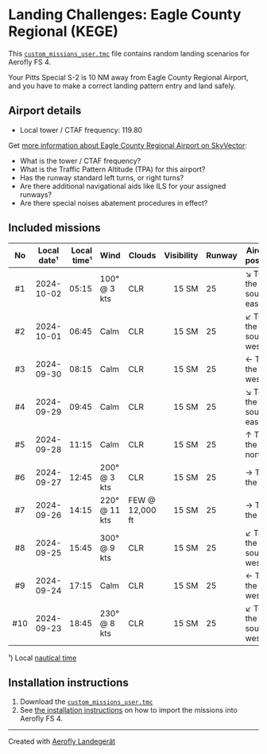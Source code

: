 # Landing Challenges: Eagle County Regional (KEGE)

This [`custom_missions_user.tmc`](./custom_missions_user.tmc) file contains random landing scenarios for Aerofly FS 4.

Your Pitts Special S-2 is 10 NM away from Eagle County Regional Airport, and you have to make a correct landing pattern entry and land safely.

## Airport details

- Local tower / CTAF frequency: 119.80

Get [more information about Eagle County Regional Airport on SkyVector](https://skyvector.com/airport/KEGE):

- What is the tower / CTAF frequency?
- What is the Traffic Pattern Altitude (TPA) for this airport?
- Has the runway standard left turns, or right turns?
- Are there additional navigational aids like ILS for your assigned runways?
- Are there special noises abatement procedures in effect?

## Included missions

| No  | Local date¹ | Local time¹ | Wind          | Clouds          | Visibility | Runway   | Aircraft position   |
| :-: | ----------- | ----------: | ------------- | --------------- | ---------: | -------- | ------------------- |
| #1  |  2024-10-02 |       05:15 | 100° @  3 kts | CLR             |      15 SM | 25       | ↘ To the south-east |
| #2  |  2024-10-01 |       06:45 | Calm          | CLR             |      15 SM | 25       | ↙ To the south-west |
| #3  |  2024-09-30 |       08:15 | Calm          | CLR             |      15 SM | 25       | ← To the west       |
| #4  |  2024-09-29 |       09:45 | Calm          | CLR             |      15 SM | 25       | ↘ To the south-east |
| #5  |  2024-09-28 |       11:15 | Calm          | CLR             |      15 SM | 25       | ↑ To the north      |
| #6  |  2024-09-27 |       12:45 | 200° @  3 kts | CLR             |      15 SM | 25       | → To the east       |
| #7  |  2024-09-26 |       14:15 | 220° @ 11 kts | FEW @ 12,000 ft |      15 SM | 25       | → To the east       |
| #8  |  2024-09-25 |       15:45 | 300° @  9 kts | CLR             |      15 SM | 25       | ↙ To the south-west |
| #9  |  2024-09-24 |       17:15 | Calm          | CLR             |      15 SM | 25       | ← To the west       |
| #10 |  2024-09-23 |       18:45 | 230° @  8 kts | CLR             |      15 SM | 25       | ↙ To the south-west |

¹) Local [nautical time](https://en.wikipedia.org/wiki/Nautical_time)

## Installation instructions

1. Download the [`custom_missions_user.tmc`](./custom_missions_user.tmc)
2. See [the installation instructions](https://fboes.github.io/aerofly-missions/docs/generic-installation.html) on how to import the missions into Aerofly FS 4.

---

Created with [Aerofly Landegerät](https://github.com/fboes/aerofly-patterns)
